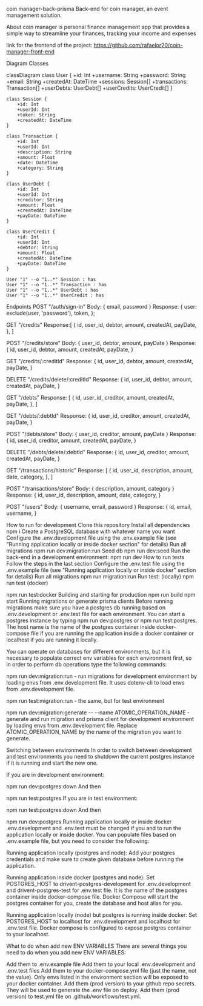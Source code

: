 coin manager-back-prisma
Back-end for coin manager, an event management solution.

About
coin manager is personal finance management app that provides a simple way to streamline your finances, tracking your income and expenses

link for the frontend of the project: https://github.com/rafaelor20/coin-manager-front-end

Diagram Classes


classDiagram
    class User {
        +id: Int
        +username: String
        +password: String
        +email: String
        +createdAt: DateTime
        +sessions: Session[]
        +transactions: Transaction[]
        +userDebts: UserDebt[]
        +userCredits: UserCredit[]
    }

    class Session {
        +id: Int
        +userId: Int
        +token: String
        +createdAt: DateTime
    }

    class Transaction {
        +id: Int
        +userId: Int
        +description: String
        +amount: Float
        +date: DateTime
        +category: String
    }

    class UserDebt {
        +id: Int
        +userId: Int
        +creditor: String
        +amount: Float
        +createdAt: DateTime
        +payDate: DateTime
    }

    class UserCredit {
        +id: Int
        +userId: Int
        +debtor: String
        +amount: Float
        +createdAt: DateTime
        +payDate: DateTime
    }

    User "1" --o "1..*" Session : has
    User "1" --o "1..*" Transaction : has
    User "1" --o "1..*" UserDebt : has
    User "1" --o "1..*" UserCredit : has




Endpoints
POST "/auth/sign-in" Body: { email, password } Response: { user: exclude(user, 'password'), token, };

GET "/credits" Response:[ { id, user_id, debtor, amount, createdAt, payDate, }, ]

POST "/credits/store" Body: { user_id, debtor, amount, payDate } Response: { id, user_id, debtor, amount, createdAt, payDate, }

GET "/credits/:creditId" Response: { id, user_id, debtor, amount, createdAt, payDate, }

DELETE "/credits/delete/:creditId" Response: { id, user_id, debtor, amount, createdAt, payDate, }

GET "/debts" Response: [ { id, user_id, creditor, amount, createdAt, payDate, }, ]

GET "/debts/:debtId" Response: { id, user_id, creditor, amount, createdAt, payDate, }

POST "/debts/store" Body: { user_id, creditor, amount, payDate } Response: { id, user_id, creditor, amount, createdAt, payDate, }

DELETE "/debts/delete/:debtId" Response: { id, user_id, creditor, amount, createdAt, payDate, }

GET "/transactions/historic" Response: [ { id, user_id, description, amount, date, category, }, ]

POST "/transactions/store" Body: { description, amount, category } Response: { id, user_id, description, amount, date, category, }

POST "/users" Body: { username, email, password } Response: { id, email, username, }

How to run for development
Clone this repository
Install all dependencies
npm i
Create a PostgreSQL database with whatever name you want
Configure the .env.development file using the .env.example file (see "Running application locally or inside docker section" for details)
Run all migrations
npm run dev:migration:run
Seed db
npm run dev:seed
Run the back-end in a development environment:
npm run dev
How to run tests
Follow the steps in the last section
Configure the .env.test file using the .env.example file (see "Running application locally or inside docker" section for details)
Run all migrations
npm run migration:run
Run test: (locally)
npm run test
(docker)

npm run test:docker
Building and starting for production
npm run build
npm start
Running migrations or generate prisma clients
Before running migrations make sure you have a postgres db running based on .env.development or .env.test file for each environment. You can start a postgres instance by typing npm run dev:postgres or npm run test:postgres. The host name is the name of the postgres container inside docker-compose file if you are running the application inside a docker container or localhost if you are running it locally.

You can operate on databases for different environments, but it is necessary to populate correct env variables for each environment first, so in order to perform db operations type the following commands:

npm run dev:migration:run - run migrations for development environment by loading envs from .env.development file. It uses dotenv-cli to load envs from .env.development file.

npm run test:migration:run - the same, but for test environment

npm run dev:migration:generate -- --name ATOMIC_OPERATION_NAME - generate and run migration and prisma client for development environment by loading envs from .env.development file. Replace ATOMIC_OPERATION_NAME by the name of the migration you want to generate.

Switching between environments
In order to switch between development and test environments you need to shutdown the current postgres instance if it is running and start the new one.

If you are in development environment:

npm run dev:postgres:down
And then

npm run test:postgres
If you are in test environment:

npm run test:postgres:down
And then

npm run dev:postgres
Running application locally or inside docker
.env.development and .env.test must be changed if you and to run the application locally or inside docker. You can populate files based on .env.example file, but you need to consider the following:

Running application locally (postgres and node):
Add your postgres credentials and make sure to create given database before running the application.

Running application inside docker (postgres and node):
Set POSTGRES_HOST to drivent-postgres-development for .env.development and drivent-postgres-test for .env.test file. It is the name of the postgres container inside docker-compose file. Docker Compose will start the postgres container for you, create the database and host alias for you.

Running application locally (node) but postgres is running inside docker:
Set POSTGRES_HOST to localhost for .env.development and localhost for .env.test file. Docker compose is configured to expose postgres container to your localhost.

What to do when add new ENV VARIABLES
There are several things you need to do when you add new ENV VARIABLES:

Add them to .env.example file
Add them to your local .env.development and .env.test files
Add them to your docker-compose.yml file (just the name, not the value). Only envs listed in the environment section will be exposed to your docker container.
Add them (prod version) to your github repo secrets. They will be used to generate the .env file on deploy.
Add them (prod version) to test.yml file on .github/workflows/test.yml.